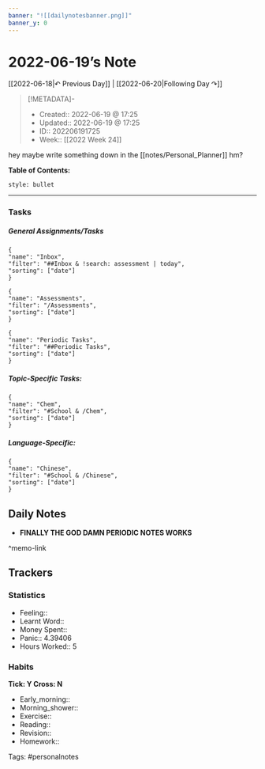 ```yaml
---
banner: "![[dailynotesbanner.png]]"
banner_y: 0
---
```

# 2022-06-19’s Note

[[2022-06-18|↶ Previous Day]] | [[2022-06-20|Following Day ↷]]

> [!METADATA]-
> - Created:: 2022-06-19 @ 17:25
> - Updated:: 2022-06-19 @ 17:25
> - ID:: 202206191725
> - Week:: [[2022 Week 24]]

hey maybe write something down in the [[notes/Personal_Planner]] hm?

**Table of Contents:**
```toc
style: bullet
```

___
### Tasks
##### General Assignments/Tasks
```todoist
{
"name": "Inbox",
"filter": "##Inbox & !search: assessment | today",
"sorting": ["date"]
}
```
```todoist
{
"name": "Assessments",
"filter": "/Assessments",
"sorting": ["date"]
}
```
```todoist
{
"name": "Periodic Tasks",
"filter": "##Periodic Tasks",
"sorting": ["date"]
}
```

##### Topic-Specific Tasks:
```todoist
{
"name": "Chem",
"filter": "#School & /Chem",
"sorting": ["date"]
}
```
##### Language-Specific:
```todoist
{
"name": "Chinese",
"filter": "#School & /Chinese",
"sorting": ["date"]
}
```
## Daily Notes
- **FINALLY THE GOD DAMN PERIODIC NOTES WORKS**

^memo-link

## Trackers
### Statistics
- Feeling:: 
- Learnt Word:: 
- Money Spent:: 
- Panic:: 4.39406
- Hours Worked:: 5

### Habits
**Tick: Y Cross: N**
- Early_morning::   
- Morning_shower:: 
- Exercise:: 
- Reading:: 
- Revision:: 
- Homework:: 

Tags: #personalnotes 